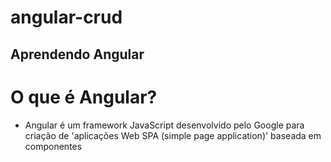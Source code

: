 # angular-crud
Aprendendo Angular
--------------
# O que é Angular?
* Angular é um framework JavaScript desenvolvido pelo Google para criação de 'aplicações Web SPA (simple page application)' baseada em componentes
